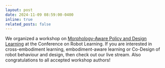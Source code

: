 ```yaml
---
layout: post
date: 2024-11-09 08:59:00-0400
inline: true
related_posts: false
---
```

We organized a workshop on [Morphology-Aware Policy and Design Learning](https://sites.google.com/view/corl-mapodel-workshop/home) at the Conference on Robot Learning. If you are interested in cross-embodiment learning, embodiment-aware learning or Co-Design of robot behaviour and design, then check out our live stream. Also congratulations to all accepted workshop authors!